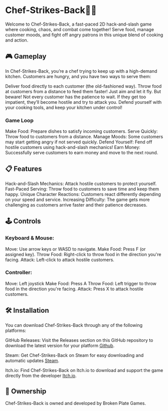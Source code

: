 # Chef-Strikes-Back🍕🍝
Welcome to Chef-Strikes-Back, a fast-paced 2D hack-and-slash game where cooking, chaos, and combat come together! Serve food, manage customer moods, and fight off angry patrons in this unique blend of cooking and action.

## 🎮 Gameplay
In Chef-Strikes-Back, you’re a chef trying to keep up with a high-demand kitchen. Customers are hungry, and you have two ways to serve them:

Deliver food directly to each customer (the old-fashioned way).
Throw food at customers from a distance to feed them faster! Just aim and let it fly.
But beware! Not every customer has the patience to wait. If they get too impatient, they’ll become hostile and try to attack you. Defend yourself with your cooking tools, and keep your kitchen under control!

### Game Loop
Make Food: Prepare dishes to satisfy incoming customers.
Serve Quickly: Throw food to customers from a distance.
Manage Moods: Some customers may start getting angry if not served quickly.
Defend Yourself: Fend off hostile customers using hack-and-slash mechanics!
Earn Money: Successfully serve customers to earn money and move to the next round.

## 📋 Features
Hack-and-Slash Mechanics: Attack hostile customers to protect yourself.
Fast-Paced Serving: Throw food to customers to save time and keep them happy.
Unique Character Reactions: Customers react differently depending on your speed and service.
Increasing Difficulty: The game gets more challenging as customers arrive faster and their patience decreases.

## 🕹️ Controls
### Keyboard & Mouse:

Move: Use arrow keys or WASD to navigate.
Make Food: Press F (or assigned key).
Throw Food: Right-click to throw food in the direction you're facing.
Attack: Left-click to attack hostile customers.

### Controller:

Move: Left joystick
Make Food: Press A
Throw Food: Left trigger to throw food in the direction you're facing.
Attack: Press X to attack hostile customers.

## 🛠️ Installation
You can download Chef-Strikes-Back through any of the following platforms:

GitHub Releases: Visit the Releases section on this GitHub repository to download the latest version for your platform [Github](https://github.com/AnselmoNoriega/Chef-Strikes-Back/releases/tag/Alpha_v1.4).

Steam: Get Chef-Strikes-Back on Steam for easy downloading and automatic updates [Steam](https://github.com/AnselmoNoriega/Chef-Strikes-Back/releases/tag/Alpha_v1.4).

Itch.io: Find Chef-Strikes-Back on Itch.io to download and support the game directly from the developer [Itch.io](https://dawsoni9.itch.io/chef-strikes-back).

## 📜 Ownership
Chef-Strikes-Back is owned and developed by Broken Plate Games.